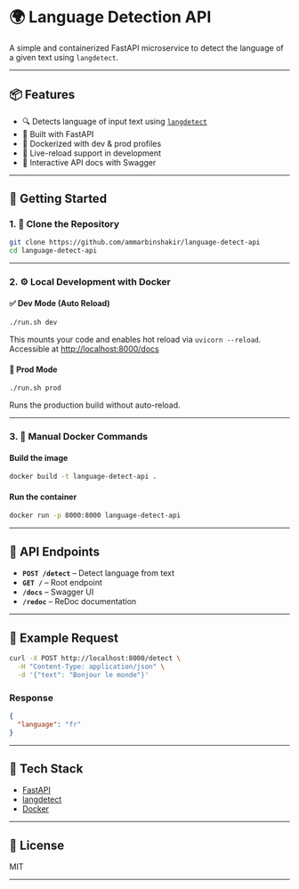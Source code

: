 # 🌍 Language Detection API

A simple and containerized FastAPI microservice to detect the language of a given text using `langdetect`.

---

## 📦 Features

- 🔍 Detects language of input text using [`langdetect`](https://pypi.org/project/langdetect/)
- 🚀 Built with FastAPI
- 🐳 Dockerized with dev & prod profiles
- 🔄 Live-reload support in development
- 📄 Interactive API docs with Swagger

---

## 🔧 Getting Started

### 1. 📁 Clone the Repository

```bash
git clone https://github.com/ammarbinshakir/language-detect-api
cd language-detect-api
```

---

### 2. ⚙️ Local Development with Docker

#### ✅ Dev Mode (Auto Reload)

```bash
./run.sh dev
```

This mounts your code and enables hot reload via `uvicorn --reload`. Accessible at [http://localhost:8000/docs](http://localhost:8000/docs)

#### 🚀 Prod Mode

```bash
./run.sh prod
```

Runs the production build without auto-reload.

---

### 3. 🐳 Manual Docker Commands

#### Build the image

```bash
docker build -t language-detect-api .
```

#### Run the container

```bash
docker run -p 8000:8000 language-detect-api
```

---

## 📂 API Endpoints

- **`POST /detect`** – Detect language from text
- **`GET /`** – Root endpoint
- **`/docs`** – Swagger UI
- **`/redoc`** – ReDoc documentation

---

## 🧪 Example Request

```bash
curl -X POST http://localhost:8000/detect \
  -H "Content-Type: application/json" \
  -d '{"text": "Bonjour le monde"}'
```

### Response

```json
{
  "language": "fr"
}
```

---

## 🧰 Tech Stack

- [FastAPI](https://fastapi.tiangolo.com/)
- [langdetect](https://pypi.org/project/langdetect/)
- [Docker](https://www.docker.com/)

---

## 📄 License

MIT

---
